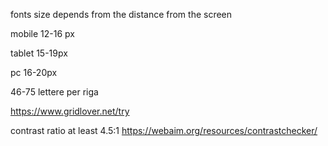 fonts size depends from the distance from the screen

mobile
12-16 px

tablet
15-19px

pc
16-20px

46-75 lettere per riga



https://www.gridlover.net/try

contrast ratio at least 4.5:1
https://webaim.org/resources/contrastchecker/
